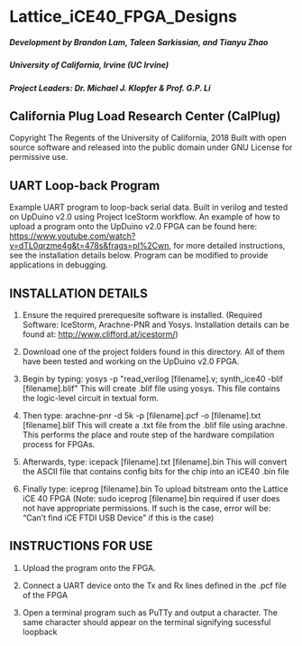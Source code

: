 # Lattice_iCE40_FPGA_Designs

##### Development by Brandon Lam, Taleen Sarkissian, and Tianyu Zhao
##### University of California, Irvine (UC Irvine) 
##### Project Leaders: Dr. Michael J. Klopfer & Prof. G.P. Li 

## California Plug Load Research Center (CalPlug)
Copyright The Regents of the University of California, 2018
Built with open source software and released into the public domain under GNU License for permissive use.  

## UART Loop-back Program
Example UART program to loop-back serial data. Built in verilog and tested on UpDuino v2.0 using Project IceStorm workflow. An example of how to upload a program onto the UpDuino v2.0 FPGA can be found here: https://www.youtube.com/watch?v=dTL0qrzme4g&t=478s&frags=pl%2Cwn, for more detailed instructions, see the installation details below. Program can be modified to provide applications in debugging.

## INSTALLATION DETAILS  
1) Ensure the required prerequesite software is installed. (Required Software: IceStorm, Arachne-PNR and Yosys. Installation details can be found at: http://www.clifford.at/icestorm/)

2) Download one of the project folders found in this directory. All of them have been tested and working on the UpDuino v2.0 FPGA.


3) Begin by typing:
    yosys -p "read_verilog [filename].v; synth_ice40 -blif [filename].blif"
  This will create .blif file using yosys. This file contains the logic-level circuit in textual form.
  
4) Then type:
    arachne-pnr -d 5k -p [filename].pcf -o [filename].txt [filename].blif
  This will create a .txt file from the .blif file using arachne. This performs the  place and route step of the hardware compilation process for FPGAs.

5) Afterwards, type:
    icepack [filename].txt [filename].bin
  This will convert the ASCII file that contains config bits for the chip into an iCE40 .bin file

6) Finally type:
    iceprog [filename].bin 
   To upload bitstream onto the Lattice iCE 40 FPGA (Note: sudo iceprog [filename].bin required if user does not have appropriate permissions. If such is the case, error will be: “Can’t find iCE FTDI USB Device” if this is the case)

## INSTRUCTIONS FOR USE  
1) 	Upload the program onto the FPGA.

2) 	Connect a UART device onto the Tx and Rx lines defined in the .pcf file of the FPGA

3) Open a terminal program such as PuTTy and output a character. The same character should appear on the terminal signifying sucessful loopback
